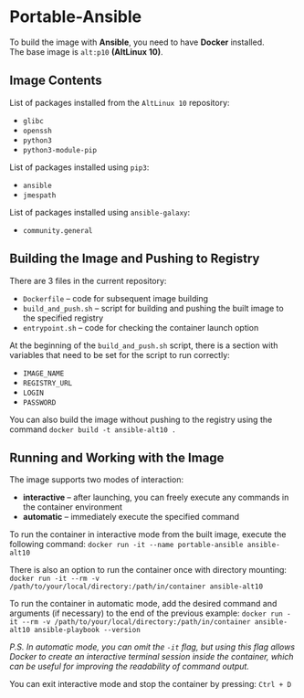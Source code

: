 # Portable-Ansible
To build the image with **Ansible**, you need to have **Docker** installed.  
The base image is `alt:p10` **(AltLinux 10)**.

## Image Contents
List of packages installed from the `AltLinux 10` repository:
- `glibc`
- `openssh`
- `python3`
- `python3-module-pip`

List of packages installed using `pip3`:
- `ansible`
- `jmespath`

List of packages installed using `ansible-galaxy`:
- `community.general`

## Building the Image and Pushing to Registry
There are 3 files in the current repository:
- `Dockerfile` – code for subsequent image building
- `build_and_push.sh` – script for building and pushing the built image to the specified registry
- `entrypoint.sh` – code for checking the container launch option

At the beginning of the `build_and_push.sh` script, there is a section with variables that need to be set for the script to run correctly:
- `IMAGE_NAME`
- `REGISTRY_URL`
- `LOGIN`
- `PASSWORD`

You can also build the image without pushing to the registry using the command `docker build -t ansible-alt10 .`

## Running and Working with the Image
The image supports two modes of interaction:
- **interactive** – after launching, you can freely execute any commands in the container environment
- **automatic** – immediately execute the specified command

To run the container in interactive mode from the built image, execute the following command: `docker run -it --name portable-ansible ansible-alt10`

There is also an option to run the container once with directory mounting:
`docker run -it --rm -v /path/to/your/local/directory:/path/in/container ansible-alt10`

To run the container in automatic mode, add the desired command and arguments (if necessary) to the end of the previous example:
`docker run -it --rm -v /path/to/your/local/directory:/path/in/container ansible-alt10 ansible-playbook --version`

_P.S. In automatic mode, you can omit the `-it` flag, but using this flag allows Docker to create an interactive terminal session inside the container, which can be useful for improving the readability of command output._

You can exit interactive mode and stop the container by pressing: `Ctrl + D`

